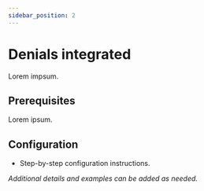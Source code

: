 ```yaml
---
sidebar_position: 2
---
```


# Denials integrated    

Lorem impsum.

## Prerequisites

Lorem ipsum.

## Configuration

- Step-by-step configuration instructions.

_Additional details and examples can be added as needed._